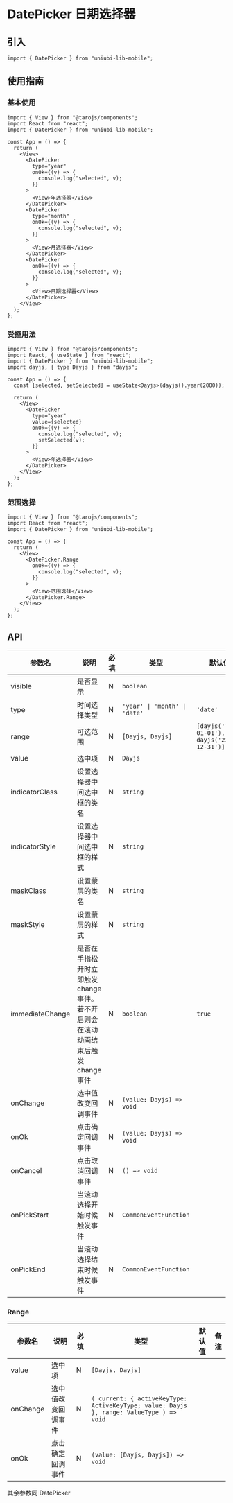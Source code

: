 # DatePicker 日期选择器

## 引入

```tsx
import { DatePicker } from "uniubi-lib-mobile";
```

## 使用指南

### 基本使用

```tsx
import { View } from "@tarojs/components";
import React from "react";
import { DatePicker } from "uniubi-lib-mobile";

const App = () => {
  return (
    <View>
      <DatePicker
        type="year"
        onOk={(v) => {
          console.log("selected", v);
        }}
      >
        <View>年选择器</View>
      </DatePicker>
      <DatePicker
        type="month"
        onOk={(v) => {
          console.log("selected", v);
        }}
      >
        <View>月选择器</View>
      </DatePicker>
      <DatePicker
        onOk={(v) => {
          console.log("selected", v);
        }}
      >
        <View>日期选择器</View>
      </DatePicker>
    </View>
  );
};
```

### 受控用法

```tsx
import { View } from "@tarojs/components";
import React, { useState } from "react";
import { DatePicker } from "uniubi-lib-mobile";
import dayjs, { type Dayjs } from "dayjs";

const App = () => {
  const [selected, setSelected] = useState<Dayjs>(dayjs().year(2000));

  return (
    <View>
      <DatePicker
        type="year"
        value={selected}
        onOk={(v) => {
          console.log("selected", v);
          setSelected(v);
        }}
      >
        <View>年选择器</View>
      </DatePicker>
    </View>
  );
};
```

### 范围选择

```tsx
import { View } from "@tarojs/components";
import React from "react";
import { DatePicker } from "uniubi-lib-mobile";

const App = () => {
  return (
    <View>
      <DatePicker.Range
        onOk={(v) => {
          console.log("selected", v);
        }}
      >
        <View>范围选择</View>
      </DatePicker.Range>
    </View>
  );
};
```

## API

| 参数名          | 说明                                                                               | 必填 | 类型                          | 默认值                                       | 备注 |
| --------------- | ---------------------------------------------------------------------------------- | ---- | ----------------------------- | -------------------------------------------- | ---- |
| visible         | 是否显示                                                                           | N    | `boolean`                     |                                              |      |
| type            | 时间选择类型                                                                       | N    | `'year' \| 'month' \| 'date'` | `'date'`                                     |      |
| range           | 可选范围                                                                           | N    | `[Dayjs, Dayjs]`              | `[dayjs('1900-01-01'), dayjs('2300-12-31')]` |      |
| value           | 选中项                                                                             | N    | `Dayjs`                       |                                              |      |
| indicatorClass  | 设置选择器中间选中框的类名                                                         | N    | `string`                      |                                              |      |
| indicatorStyle  | 设置选择器中间选中框的样式                                                         | N    | `string`                      |                                              |      |
| maskClass       | 设置蒙层的类名                                                                     | N    | `string`                      |                                              |      |
| maskStyle       | 设置蒙层的样式                                                                     | N    | `string`                      |                                              |      |
| immediateChange | 是否在手指松开时立即触发 change 事件。若不开启则会在滚动动画结束后触发 change 事件 | N    | `boolean`                     | `true`                                       |      |
| onChange        | 选中值改变回调事件                                                                 | N    | `(value: Dayjs) => void`      |                                              |      |
| onOk            | 点击确定回调事件                                                                   | N    | `(value: Dayjs) => void`      |                                              |      |
| onCancel        | 点击取消回调事件                                                                   | N    | `() => void`                  |                                              |      |
| onPickStart     | 当滚动选择开始时候触发事件                                                         | N    | `CommonEventFunction`         |                                              |      |
| onPickEnd       | 当滚动选择结束时候触发事件                                                         | N    | `CommonEventFunction`         |                                              |      |

### Range

| 参数名   | 说明               | 必填 | 类型                                                                                    | 默认值 | 备注 |
| -------- | ------------------ | ---- | --------------------------------------------------------------------------------------- | ------ | ---- |
| value    | 选中项             | N    | `[Dayjs, Dayjs]`                                                                        |        |      |
| onChange | 选中值改变回调事件 | N    | `( current: { activeKeyType: ActiveKeyType; value: Dayjs }, range: ValueType ) => void` |        |      |
| onOk     | 点击确定回调事件   | N    | `(value: [Dayjs, Dayjs]) => void`                                                       |        |      |

其余参数同 DatePicker
